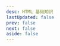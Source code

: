 ```yaml
---
desc: HTML 基础知识
lastUpdated: false
prev: false
next: false
aside: false
---
```


<SummaryPage path="/前端知识/HTML/" :desc="$frontmatter.desc"></SummaryPage>
